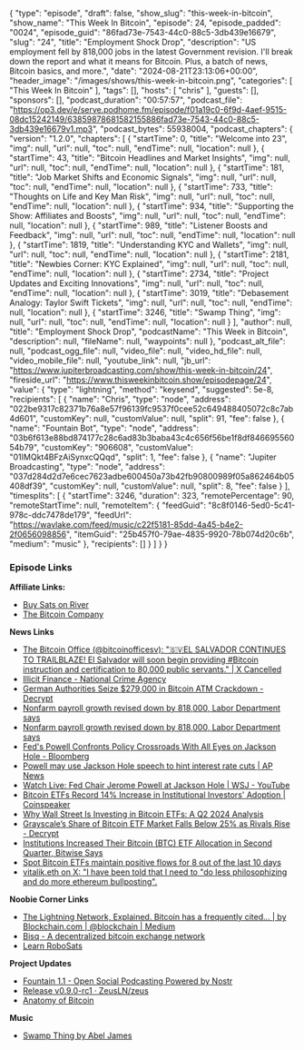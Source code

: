 {
  "type": "episode",
  "draft": false,
  "show_slug": "this-week-in-bitcoin",
  "show_name": "This Week In Bitcoin",
  "episode": 24,
  "episode_padded": "0024",
  "episode_guid": "86fad73e-7543-44c0-88c5-3db439e16679",
  "slug": "24",
  "title": "Employment Shock Drop",
  "description": "US employment fell by 818,000 jobs in the latest Government revision. I'll break down the report and what it means for Bitcoin. Plus, a batch of news, Bitcoin basics, and more.",
  "date": "2024-08-21T23:13:06+00:00",
  "header_image": "/images/shows/this-week-in-bitcoin.png",
  "categories": [
    "This Week In Bitcoin"
  ],
  "tags": [],
  "hosts": [
    "chris"
  ],
  "guests": [],
  "sponsors": [],
  "podcast_duration": "00:57:57",
  "podcast_file": "https://op3.dev/e/serve.podhome.fm/episode/f01a19c0-6f9d-4aef-9515-08dc15242149/63859878681582155886fad73e-7543-44c0-88c5-3db439e16679v1.mp3",
  "podcast_bytes": 55938004,
  "podcast_chapters": {
    "version": "1.2.0",
    "chapters": [
      {
        "startTime": 0,
        "title": "Welcome into 23",
        "img": null,
        "url": null,
        "toc": null,
        "endTime": null,
        "location": null
      },
      {
        "startTime": 43,
        "title": "Bitcoin Headlines and Market Insights",
        "img": null,
        "url": null,
        "toc": null,
        "endTime": null,
        "location": null
      },
      {
        "startTime": 181,
        "title": "Job Market Shifts and Economic Signals",
        "img": null,
        "url": null,
        "toc": null,
        "endTime": null,
        "location": null
      },
      {
        "startTime": 733,
        "title": "Thoughts on Life and Key Man Risk",
        "img": null,
        "url": null,
        "toc": null,
        "endTime": null,
        "location": null
      },
      {
        "startTime": 934,
        "title": "Supporting the Show: Affiliates and Boosts",
        "img": null,
        "url": null,
        "toc": null,
        "endTime": null,
        "location": null
      },
      {
        "startTime": 989,
        "title": "Listener Boosts and Feedback",
        "img": null,
        "url": null,
        "toc": null,
        "endTime": null,
        "location": null
      },
      {
        "startTime": 1819,
        "title": "Understanding KYC and Wallets",
        "img": null,
        "url": null,
        "toc": null,
        "endTime": null,
        "location": null
      },
      {
        "startTime": 2181,
        "title": "Newbies Corner: KYC Explained",
        "img": null,
        "url": null,
        "toc": null,
        "endTime": null,
        "location": null
      },
      {
        "startTime": 2734,
        "title": "Project Updates and Exciting Innovations",
        "img": null,
        "url": null,
        "toc": null,
        "endTime": null,
        "location": null
      },
      {
        "startTime": 3019,
        "title": "Debasement Analogy: Taylor Swift Tickets",
        "img": null,
        "url": null,
        "toc": null,
        "endTime": null,
        "location": null
      },
      {
        "startTime": 3246,
        "title": "Swamp Thing",
        "img": null,
        "url": null,
        "toc": null,
        "endTime": null,
        "location": null
      }
    ],
    "author": null,
    "title": "Employment Shock Drop",
    "podcastName": "This Week in Bitcoin",
    "description": null,
    "fileName": null,
    "waypoints": null
  },
  "podcast_alt_file": null,
  "podcast_ogg_file": null,
  "video_file": null,
  "video_hd_file": null,
  "video_mobile_file": null,
  "youtube_link": null,
  "jb_url": "https://www.jupiterbroadcasting.com/show/this-week-in-bitcoin/24",
  "fireside_url": "https://www.thisweekinbitcoin.show/episodepage/24",
  "value": {
    "type": "lightning",
    "method": "keysend",
    "suggested": 5e-8,
    "recipients": [
      {
        "name": "Chris",
        "type": "node",
        "address": "022be9317c82371b76a8e57f96139fc9537f0cee52c649488405072c8c7ab4d601",
        "customKey": null,
        "customValue": null,
        "split": 91,
        "fee": false
      },
      {
        "name": "Fountain Bot",
        "type": "node",
        "address": "03b6f613e88bd874177c28c6ad83b3baba43c4c656f56be1f8df84669556054b79",
        "customKey": "906608",
        "customValue": "01IMQkt4BFzAiSynxcQQqd",
        "split": 1,
        "fee": false
      },
      {
        "name": "Jupiter Broadcasting",
        "type": "node",
        "address": "037d284d2d7e6cec7623adbe600450a73b42fb90800989f05a862464b05408df39",
        "customKey": null,
        "customValue": null,
        "split": 8,
        "fee": false
      }
    ],
    "timesplits": [
      {
        "startTime": 3246,
        "duration": 323,
        "remotePercentage": 90,
        "remoteStartTime": null,
        "remoteItem": {
          "feedGuid": "8c8f0146-5ed0-5c41-978c-ddc7478de179",
          "feedUrl": "https://wavlake.com/feed/music/c22f5181-85dd-4a45-b4e2-2f0656098856",
          "itemGuid": "25b457f0-79ae-4835-9920-78b074d20c6b",
          "medium": "music"
        },
        "recipients": []
      }
    ]
  }
}


### Episode Links

**Affiliate Links:**

* [Buy Sats on River](https://river.com/signup?r=3CT4V56E)
* [The Bitcoin Company](https://app.thebitcoincompany.com/signup?ref=UNPLUGGED)

**News Links**

* [The Bitcoin Office (@bitcoinofficesv): "🇸🇻EL SALVADOR CONTINUES TO TRAILBLAZE! El Salvador will soon begin providing #Bitcoin instruction and certification to 80,000 public servants." | X Cancelled](https://xcancel.com/bitcoinofficesv/status/1825999325056704903)
* [Illicit Finance - National Crime Agency](https://www.nationalcrimeagency.gov.uk/threats/nsa-illicit-finance-2024?ref=therage.co)
* [German Authorities Seize $279,000 in Bitcoin ATM Crackdown - Decrypt](https://decrypt.co/245768/german-authorities-seize-279000-in-bitcoin-atm-crackdown)
* [Nonfarm payroll growth revised down by 818,000, Labor Department says](https://www.cnbc.com/2024/08/21/nonfarm-payroll-growth-revised-down-by-818000-labor-department-says.html)
* [Nonfarm payroll growth revised down by 818,000, Labor Department says](https://www.cnbc.com/2024/08/21/nonfarm-payroll-growth-revised-down-by-818000-labor-department-says.html)
* [Fed's Powell Confronts Policy Crossroads With All Eyes on Jackson Hole - Bloomberg](https://www.bloomberg.com/news/articles/2024-08-21/powell-confronts-policy-crossroads-with-all-eyes-on-jackson-hole?embedded-checkout=true)
* [Powell may use Jackson Hole speech to hint interest rate cuts | AP News](https://apnews.com/article/interest-rates-prices-inflation-federal-reserve-economy-7e581f4da9c0c228c997ea8eb361e7ca)
* [Watch Live: Fed Chair Jerome Powell at Jackson Hole | WSJ - YouTube](https://www.youtube.com/watch?v=E3LSNYmIniw)
* [Bitcoin ETFs Record 14% Increase in Institutional Investors' Adoption | Coinspeaker](https://www.coinspeaker.com/bitcoin-etf-surge-institutional-investors/)
* [Why Wall Street Is Investing in Bitcoin ETFs: A Q2 2024 Analysis](https://www.kavout.com/market-lens/why-wall-street-is-investing-in-bitcoin-etfs-a-q2-2024-analysis)
* [Grayscale’s Share of Bitcoin ETF Market Falls Below 25% as Rivals Rise - Decrypt](https://decrypt.co/245517/grayscales-share-of-bitcoin-etf-market-falls-below-25-as-rivals-rise)
* [Institutions Increased Their Bitcoin (BTC) ETF Allocation in Second Quarter, Bitwise Says](https://www.coindesk.com/markets/2024/08/21/institutions-are-still-buying-bitcoin-etfs-bitwise-says/)
* [Spot Bitcoin ETFs maintain positive flows for 8 out of the last 10 days](https://cointelegraph.com/news/spot-bitcoin-etfs-maintain-positive-flows-for-8-out-of-the-last-10-days)
* [vitalik.eth on X: "I have been told that I need to "do less philosophizing and do more ethereum bullposting".](https://x.com/VitalikButerin/status/1826253901240431083)

**Noobie Corner Links**

* [The Lightning Network, Explained. Bitcoin has a frequently cited… | by Blockchain.com | @blockchain | Medium](https://medium.com/blockchain/the-lightning-network-explained-f3982356f87e)
* [Bisq - A decentralized bitcoin exchange network](https://bisq.network/)
* [Learn RoboSats](https://learn.robosats.com/)

**Project Updates**

* [Fountain 1.1 - Open Social Podcasting Powered by Nostr](https://blog.fountain.fm/p/1-1)
* [Release v0.9.0-rc1 · ZeusLN/zeus](https://github.com/ZeusLN/zeus/releases/tag/v0.9.0-rc1)
* [Anatomy of Bitcoin](https://anatomyofbitcoin.com/)

**Music**

* [Swamp Thing by Abel James](https://podcastindex.org/podcast/6941864?episode=24028325476)
